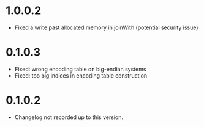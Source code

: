 # 1.0.0.2

* Fixed a write past allocated memory in joinWith (potential security
  issue)

# 0.1.0.3

*  Fixed: wrong encoding table on big-endian systems
*  Fixed: too big indices in encoding table construction

# 0.1.0.2

*  Changelog not recorded up to this version.
